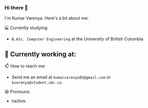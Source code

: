 ### Hi there 👋
I'm Kumar Varenya. Here's a bit about me:

💻 Currently studying:
 - `B.ASc. Computer Engineering` at the University of British Columbia 

💼 Currently working at:
 - 

📫 How to reach me:
- Send me an email at `kumarvarenya85@gmail.com` or `kvarenya@student.ubc.ca`

😄 Pronouns:
- he/him
